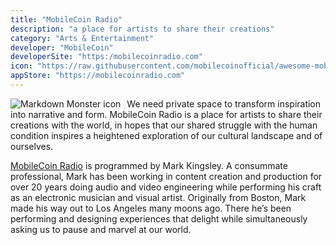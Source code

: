 ```yaml
---
title: "MobileCoin Radio"
description: "a place for artists to share their creations"
category: "Arts & Entertainment"
developer: "MobileCoin"
developerSite: "https:/mobilecoinradio.com"
icon: "https://raw.githubusercontent.com/mobilecoinofficial/awesome-mobilecoin/main/directory/0080_MobileCoin_Radio/radio.svg"
appStore: "https://mobilecoinradio.com"
---
```


<a  href="https://mobilecoinradio.com/" ><img src="https://mobilecoinradio.com/mbc-with-headphones.png"
     alt="Markdown Monster icon"
     style="float: left; margin-right: 10px;" />
     </a>
     
We need private space to transform inspiration into narrative and form. MobileCoin Radio is a place for artists to share their creations with the world, in hopes that our shared struggle with the human condition inspires a heightened exploration of our cultural landscape and of ourselves.

[MobileCoin Radio](https://mobilecoinradio.com) is programmed by Mark Kingsley. A consummate professional, Mark has been working in content creation and production for over 20 years doing audio and video engineering while performing his craft as an electronic musician and visual artist. Originally from Boston, Mark made his way out to Los Angeles many moons ago. There he’s been performing and designing experiences that delight while simultaneously asking us to pause and marvel at our world.
